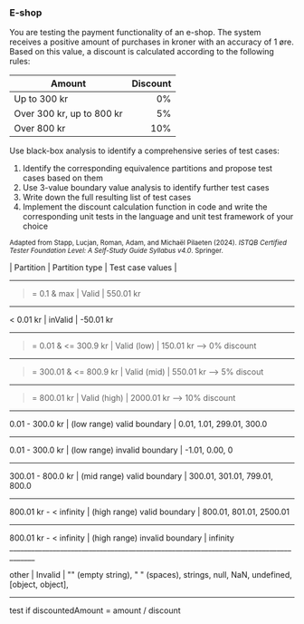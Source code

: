 ### E-shop
You are testing the payment functionality of an e-shop. The system receives a positive amount of purchases in kroner with an accuracy of 1 øre. Based on this value, a discount is calculated according to the following rules:

|Amount|Discount|
|-|--:|
|Up to 300 kr|0%|
|Over 300 kr, up to 800 kr|5%|
|Over 800 kr|10%|

Use black-box analysis to identify a comprehensive series of test cases:
1. Identify the corresponding equivalence partitions and propose test cases based on them
2. Use 3-value boundary value analysis to identify further test cases
3. Write down the full resulting list of test cases
4. Implement the discount calculation function in code and write the corresponding unit tests in the language and unit test framework of your choice

<sub>Adapted from Stapp, Lucjan, Roman, Adam, and Michaël Pilaeten (2024). _ISTQB Certified Tester Foundation Level: A Self-Study Guide Syllabus v4.0_. Springer.</sub>

| Partition             | Partition type         | Test case values |
_____________________________________________________________________________________

>= 0.1 & max            | Valid                  | 550.01 kr 
_____________________________________________________________________________________

< 0.01 kr                | inValid                | -50.01 kr
_____________________________________________________________________________________

>= 0.01 & <= 300.9 kr    | Valid   (low)          | 150.01 kr --> 0% discount
_____________________________________________________________________________________

>= 300.01 & <= 800.9 kr  | Valid  (mid)           | 550.01 kr --> 5% discout
_____________________________________________________________________________________

>= 800.01  kr            | Valid  (high)          | 2000.01 kr --> 10% discount
_____________________________________________________________________________________

0.01 - 300.0 kr          | (low range) valid boundary   |  0.01, 1.01, 299.01, 300.0
_____________________________________________________________________________________

0.01 - 300.0 kr          | (low range) invalid boundary  |  -1.01, 0.00, 0
_____________________________________________________________________________________

300.01 - 800.0 kr        | (mid range) valid boundary   |  300.01, 301.01, 799.01, 800.0
_____________________________________________________________________________________
 
800.01 kr - < infinity   | (high range) valid boundary  |  800.01, 801.01, 2500.01
_____________________________________________________________________________________
 
800.01 kr - < infinity   | (high range) invalid boundary  |  infinity _____________________________________________________________________________________

other                   | Invalid             | "" (empty string), " " (spaces), strings, null, NaN, undefined, [object, object],
_____________________________________________________________________________________

test if discountedAmount = amount / discount 
